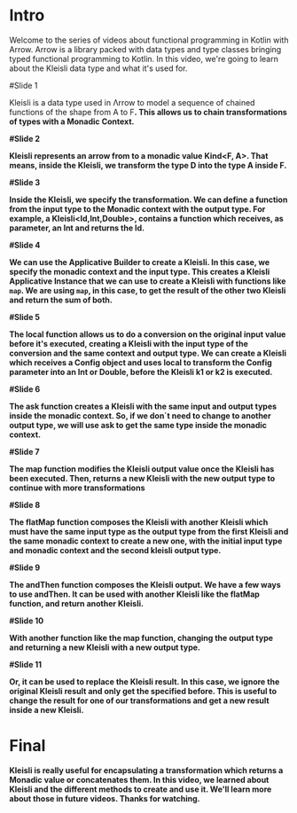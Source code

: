 # Intro

Welcome to the series of videos about functional programming in Kotlin with Arrow. 
Arrow is a library packed with data types and type classes bringing typed functional programming to Kotlin. 
In this video, we're going to learn about the Kleisli data type and what it's used for.

#Slide 1

Kleisli is a data type used in Λrrow to model a sequence of chained functions 
of the shape from A to F<B>.
This allows us to chain transformations of types with a Monadic Context.

#Slide 2

Kleisli represents an arrow from <D> to a monadic value Kind<F, A>.
That means, inside the Kleisli, we transform the type D into the type A inside F.

#Slide 3

Inside the Kleisli, we specify the transformation.
We can define a function from the input type to the Monadic context with the output type.
For example, a Kleisli<Id,Int,Double>,
contains a function which receives, as parameter, an Int and returns the Id<Double>.

#Slide 4

We can use the Applicative Builder to create a Kleisli. 
In this case, we specify the monadic context and the input type.
This creates a Kleisli Applicative Instance 
that we can use to create a Kleisli with functions like `map`.
We are using `map`, in this case, 
to get the result of the other two Kleisli and return the sum of both.

#Slide 5

The local function allows us to do a conversion on the original input value before it's executed, 
creating a Kleisli with the input type of the conversion and the same context and output type.
We can create a Kleisli which receives a Config object and uses local to transform 
the Config parameter into an Int or Double, before the Kleisli k1 or k2 is executed.

#Slide 6

The ask function creates a Kleisli with the same input and output types inside the monadic context.
So, if we don´t need to change to another output type, 
we will use ask to get the same type inside the monadic context.

#Slide 7

The map function modifies the Kleisli output value once the Kleisli has been executed.
Then, returns a new Kleisli with the new output type to continue with more transformations

#Slide 8

The flatMap function composes the Kleisli with another Kleisli 
which must have the same input type as the output type 
from the first Kleisli and the same monadic context to create a new one,
with the initial input type and monadic context and the second kleisli output type.

#Slide 9

The andThen function composes the Kleisli output.
We have a few ways to use andThen.
It can be used with another Kleisli like the flatMap function, 
and return another Kleisli.

#Slide 10

With another function like the map function, 
changing the output type and returning a new Kleisli with a new output type.

#Slide 11

Or, it can be used to replace the Kleisli result.
In this case, we ignore the original Kleisli result and only get the specified before.
This is useful to change the result for one of our transformations 
and get a new result inside a new Kleisli.

# Final

Kleisli is really useful for encapsulating a transformation which returns a Monadic value or concatenates them.
In this video, we learned about Kleisli and the different methods to create and use it. 
We'll learn more about those in future videos. Thanks for watching.


